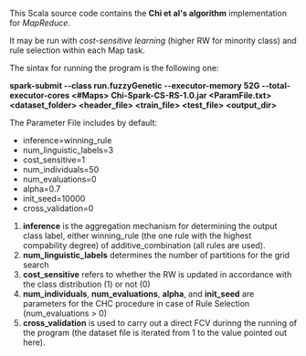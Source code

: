 This Scala source code contains the **Chi et al's algorithm** implementation for *MapReduce*. 

It may be run with *cost-sensitive learning* (higher RW for minority class) and rule selection within each Map task. 

The sintax for running the program is the following one:

**spark-submit --class run.fuzzyGenetic --executor-memory 52G --total-executor-cores <#Maps> Chi-Spark-CS-RS-1.0.jar <ParamFile.txt> <dataset_folder> <header_file> <train_file> <test_file> <output_dir>**

The Parameter File includes by default:

* inference=winning_rule
* num_linguistic_labels=3
* cost_sensitive=1
* num_individuals=50
* num_evaluations=0
* alpha=0.7
* init_seed=10000
* cross_validation=0

1. **inference** is the aggregation mechanism for determining the output class label, either winning_rule (the one rule with the highest compability degree) of additive_combination (all rules are used).
1. **num_linguistic_labels** determines the number of partitions for the grid search
1. **cost_sensitive** refers to whether the RW is updated in accordance with the class distribution (1) or not (0)
1. **num_individuals**, **num_evaluations**, **alpha**, and **init_seed** are parameters for the CHC procedure in case of Rule Selection (num_evaluations > 0)
1. **cross_validation** is used to carry out a direct FCV durinng the running of the program (the dataset file is iterated from 1 to the value pointed out here).
